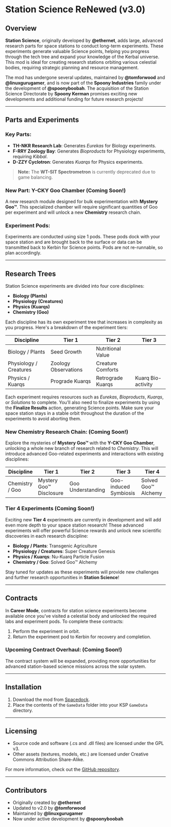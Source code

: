 # Station Science ReNewed (v3.0)

## Overview

**Station Science**, originally developed by **@ethernet**, adds large, advanced research parts for space stations to conduct long-term experiments. These experiments generate valuable Science points, helping you progress through the tech tree and expand your knowledge of the Kerbal universe. This mod is ideal for creating research stations orbiting various celestial bodies, requiring strategic planning and resource management.

The mod has undergone several updates, maintained by **@tomforwood** and **@linuxgurugamer**, and is now part of the **Spoony Industries** family under the development of **@spoonyboobah**. The acquisition of the Station Science Directorate by **Spoony Kerman** promises exciting new developments and additional funding for future research projects!

---

## Parts and Experiments

### Key Parts:
- **TH-NKR Research Lab**: Generates *Eurekas* for Biology experiments.
- **F-RRY Zoology Bay**: Generates *Bioproducts* for Physiology experiments, requiring *Kibbal*.
- **D-ZZY Cyclotron**: Generates *Kuarqs* for Physics experiments.

> **Note:** The **WT-SIT Spectrometron** is currently deprecated due to game balancing.

### New Part: Y-CKY Goo Chamber (Coming Soon!)
A new research module designed for bulk experimentation with **Mystery Goo™**. This specialized chamber will require significant quantities of Goo per experiment and will unlock a new **Chemistry** research chain.


### Experiment Pods:
Experiments are conducted using size 1 pods. These pods dock with your space station and are brought back to the surface or data can be transmitted back to Kerbin for Science points. Pods are not re-runnable, so plan accordingly.

---

## Research Trees

Station Science experiments are divided into four core disciplines:
- **Biology (Plants)**
- **Physiology (Creatures)**
- **Physics (Kuarqs)**
- **Chemistry (Goo)**

Each discipline has its own experiment tree that increases in complexity as you progress. Here's a breakdown of the experiment tiers:

| **Discipline**        | **Tier 1**                     | **Tier 2**                  | **Tier 3**                          |
|-----------------------|---------------------------------|-----------------------------|-------------------------------------|
| Biology / Plants       | Seed Growth                    | Nutritional Value            |
| Physiology / Creatures | Zoology Observations            | Creature Comforts            |
| Physics / Kuarqs       | Prograde Kuarqs                | Retrograde Kuarqs            | Kuarq Bio-activity                  |


Each experiment requires resources such as *Eurekas*, *Bioproducts*, *Kuarqs*, or *Solutions* to complete. You’ll also need to finalize experiments by using the **Finalize Results** action, generating Science points. Make sure your space station stays in a stable orbit throughout the duration of the experiments to avoid aborting them.

### New Chemistry Research Chain: (Coming Soon!)
Explore the mysteries of **Mystery Goo™** with the **Y-CKY Goo Chamber**, unlocking a whole new branch of research related to *Chemistry*. This will introduce advanced Goo-related experiments and interactions with existing disciplines:


| **Discipline**        | **Tier 1**                     | **Tier 2**                  | **Tier 3**                          | **Tier 4**                    |
|-----------------------|---------------------------------|-----------------------------|-------------------------------------|-------------------------------|
| Chemistry / Goo        | Mystery Goo™ Disclosure        | Goo Understanding            | Goo-induced Symbiosis               | Solved Goo™ Alchemy            |

### Tier 4 Experiments (Coming Soon!)

Exciting new **Tier 4** experiments are currently in development and will add even more depth to your space station research! These advanced experiments will offer powerful Science rewards and unlock new scientific discoveries in each research discipline:

- **Biology / Plants**: Transgenic Agriculture
- **Physiology / Creatures**: Super Creature Genesis
- **Physics / Kuarqs**: Nu-Kuarq Particle Fusion
- **Chemistry / Goo**: Solved Goo™ Alchemy

Stay tuned for updates as these experiments will provide new challenges and further research opportunities in **Station Science**!


---

## Contracts

In **Career Mode**, contracts for station science experiments become available once you’ve visited a celestial body and unlocked the required labs and experiment pods. To complete these contracts:
1. Perform the experiment in orbit.
2. Return the experiment pod to Kerbin for recovery and completion.

### Upcoming Contract Overhaul: (Coming Soon!)
The contract system will be expanded, providing more opportunities for advanced station-based science missions across the solar system.

---

## Installation

1. Download the mod from [Spacedock](https://spacedock.info/mod/2670/MOARStation%20Science?ga=<Game+3102+'Kerbal+Space+Program).
2. Place the contents of the `GameData` folder into your KSP `GameData` directory.

---

## Licensing

- Source code and software (.cs and .dll files) are licensed under the GPL v3.
- Other assets (textures, models, etc.) are licensed under Creative Commons Attribution Share-Alike.

For more information, check out the [GitHub repository](https://github.com/linuxgurugamer/StationScience).

---

## Contributors
- Originally created by **@ethernet**
- Updated to v2.0 by **@tomforwood**
- Maintained by **@linuxgurugamer**
- Now under active development by **@spoonyboobah**

